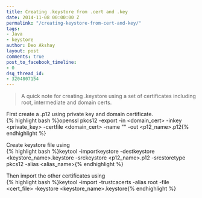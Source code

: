 ```yaml
---
title: Creating .keystore from .cert and .key
date: 2014-11-08 00:00:00 Z
permalink: "/creating-keystore-from-cert-and-key/"
tags:
- Java
- keystore
author: Deo Akshay
layout: post
comments: true
post_to_facebook_timeline:
- 0
dsq_thread_id:
- 3204807154
---
```


> A quick note for creating .keystore using a set of certificates including root, intermediate and domain certs.

First create a .p12 using private key and domain certificate.  
{% highlight bash %}openssl pkcs12 -export -in <domain_cert> -inkey
<private_key> -certfile <domain_cert> -name "<name>" -out
<p12_name>.p12{% endhighlight %}

Create keystore file using  
{% highlight bash %}keytool -importkeystore -destkeystore <keystore_name>.keystore -srckeystore
<p12_name>.p12 -srcstoretype pkcs12 -alias <alias_name>{% endhighlight %}

Then import the other certificates using  
{% highlight bash %}keytool -import -trustcacerts -alias root -file <cert_file> -keystore <keystore_name>.keystore{% endhighlight %}
